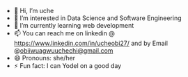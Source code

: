 - 👋 Hi, I’m uche
- 👀 I’m interested in Data Science and Software Engineering
- 🌱 I’m currently learning web development
- 📫 You can reach me on linkedin @ https://www.linkedin.com/in/ucheobi27/ and by Email @obiiwuagwuuchechi@gmail.com
- 😄 Pronouns: she/her
- ⚡ Fun fact: I can Yodel on a good day

<!---
uchechiobi/uchechiobi is a ✨ special ✨ repository because its `README.md` (this file) appears on your GitHub profile.
You can click the Preview link to take a look at your changes.
--->
